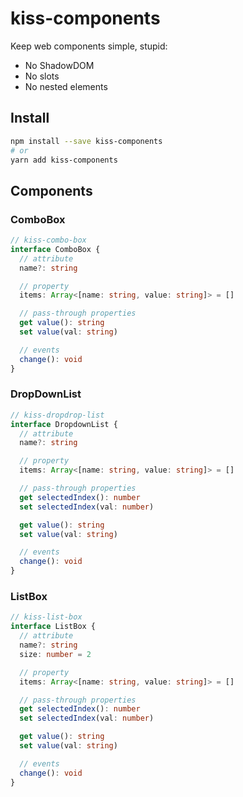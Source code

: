 # kiss-components

Keep web components simple, stupid:
- No ShadowDOM
- No slots
- No nested elements

## Install

```sh
npm install --save kiss-components
# or
yarn add kiss-components
```

## Components

### ComboBox

```ts
// kiss-combo-box
interface ComboBox {
  // attribute
  name?: string

  // property
  items: Array<[name: string, value: string]> = []

  // pass-through properties
  get value(): string
  set value(val: string)

  // events
  change(): void
}
```

### DropDownList

```ts
// kiss-dropdrop-list
interface DropdownList {
  // attribute
  name?: string

  // property
  items: Array<[name: string, value: string]> = []

  // pass-through properties
  get selectedIndex(): number
  set selectedIndex(val: number)

  get value(): string
  set value(val: string)

  // events
  change(): void
}
```

### ListBox

```ts
// kiss-list-box
interface ListBox {
  // attribute
  name?: string
  size: number = 2

  // property
  items: Array<[name: string, value: string]> = []

  // pass-through properties
  get selectedIndex(): number
  set selectedIndex(val: number)

  get value(): string
  set value(val: string)

  // events
  change(): void
}
```
